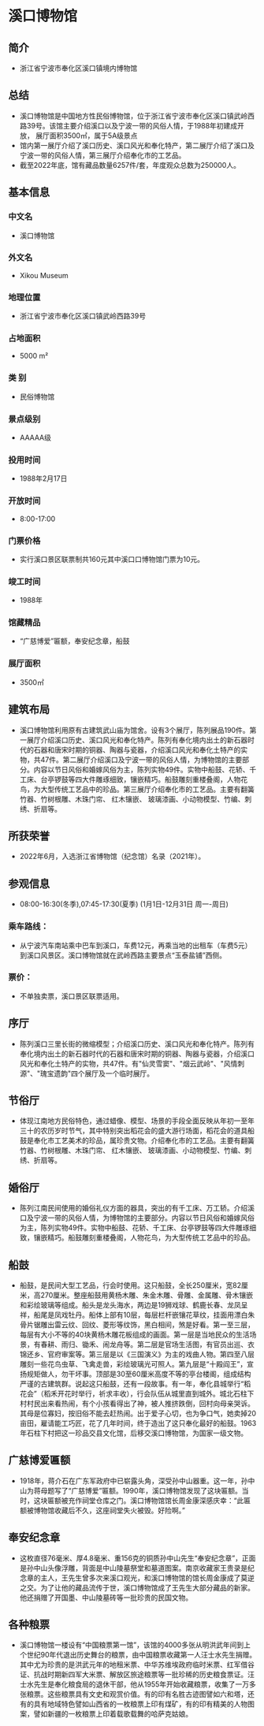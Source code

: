 # 溪口博物馆
## 简介
- 浙江省宁波市奉化区溪口镇境内博物馆
## 总结
- 溪口博物馆是中国地方性民俗博物馆，位于浙江省宁波市奉化区溪口镇武岭西路39号。该馆主要介绍溪口以及宁波一带的风俗人情，于1988年初建成开放， 展厅面积3500㎡，属于5A级景点
- 馆内第一展厅介绍了溪口历史、溪口风光和奉化特产，第二展厅介绍了溪口及宁波一带的风俗人情，第三展厅介绍奉化市的工艺品。
- 截至2022年底，馆有藏品数量6257件/套，年度观众总数为250000人。
## 基本信息
### 中文名
- 溪口博物馆
### 外文名
- Xikou Museum
### 地理位置
- 浙江省宁波市奉化区溪口镇武岭西路39号
### 占地面积
- 5000 m²
### 类    别
- 民俗博物馆
### 景点级别
- AAAAA级
### 投用时间
- 1988年2月17日
### 开放时间
- 8:00-17:00
### 门票价格
- 实行溪口景区联票制共160元其中溪口口博物馆门票为10元。
### 竣工时间
- 1988年
### 馆藏精品
- “广慈博爱”匾额，奉安纪念章，船鼓
### 展厅面积
- 3500㎡
## 建筑布局
- 溪口博物馆利用原有古建筑武山庙为馆舍。设有3个展厅，陈列展品190件。第一展厅介绍溪口历史、溪口风光和奉化特产。陈列有奉化境内出土的新石器时代的石器和唐宋时期的铜器、陶器与瓷器，介绍溪口风光和奉化土特产的实物，共47件。第二展厅介绍溪口及宁波一带的风俗人情，为博物馆的主要部分。内容以节日风俗和婚嫁风俗为主，陈列实物49件。实物中船鼓、花轿、千工床、台亭锣鼓等四大件雕琢细致，镶嵌精巧。船鼓雕刻重楼叠阁，人物花鸟，为大型传统工艺品中的珍品。第三展厅介绍奉化市的工艺品。主要有翻簧竹器、竹树根雕、木珠门帘、 红木镶嵌、 玻璃漆画、小动物模型、竹编、刺绣、折扇等。
## 所获荣誉
- 2022年6月，入选浙江省博物馆（纪念馆）名录（2021年）。
## 参观信息
- 08:00-16:30(冬季),07:45-17:30(夏季) (1月1日-12月31日 周一-周日)
### 乘车路线：
- 从宁波汽车南站乘中巴车到溪口，车费12元，再乘当地的出租车（车费5元）到溪口风景区。溪口博物馆就在武岭西路主要景点“玉泰盐铺”西侧。
### 票价：
- 不单独卖票，溪口景区联票适用。
## 序厅
- 陈列溪口三里长街的微缩模型；介绍溪口历史、溪口风光和奉化特产。陈列有奉化境内出土的新石器时代的石器和唐宋时期的铜器、陶器与瓷器，介绍溪口风光和奉化土特产的实物，共47件。有"仙灵雪窦"、"烟云武岭"、"风情刺源"、"瑰宝遗韵"四个展厅及一个临时展厅。
## 节俗厅
- 体现江南地方民俗特色，通过蜡像、模型、场景的手段全面反映从年初一至年三十的农历岁时节气，其中特别突出稻花会的盛大游行场面，稻花会的道具船鼓是奉化市工艺美术的珍品，属珍贵文物。介绍奉化市的工艺品。主要有翻簧竹器、竹树根雕、木珠门帘、 红木镶嵌、 玻璃漆画、小动物模型、竹编、刺绣、折扇等。
## 婚俗厅
- 陈列江南民间使用的婚俗礼仪方面的器具，突出的有千工床、万工轿。介绍溪口及宁波一带的风俗人情，为博物馆的主要部分。内容以节日风俗和婚嫁风俗为主，陈列实物49件。实物中船鼓、花轿、千工床、台亭锣鼓等四大件雕琢细致，镶嵌精巧。船鼓雕刻重楼叠阁，人物花鸟，为大型传统工艺品中的珍品。
## 船鼓
- 船鼓，是民间大型工艺品，行会时使用。这只船鼓，全长250厘米，宽82厘米，高270厘米。整座船鼓用黄杨木雕、朱金木雕、骨雕、金属雕、骨木镶嵌和彩绘玻璃等组成。船头是龙头海水，两边是19狮戏球、鹤鹿长春、龙凤呈祥，船尾是凤戏牡丹。船体上部有10层，每层栏杆嵌镶花草纹，挂面用漂白朱骨片锯雕出雷云纹、回纹、菱形等纹饰，黑白相间，煞是好看。第一至三层，每层有大小不等的40块黄杨木雕花板组成的画面。第一层是当地民众的生活场景，有春耕、雨归、锄禾、闹龙舟等。第二层是官场生活图，有官员出巡、衣锦还乡、官府审案等。第三层是以《三国演义》为主的戏曲人物。第四至八层雕刻一些花鸟虫草、飞禽走兽，彩绘玻璃光可照人。第九层是“十殿阎王”，宣扬规矩做人，勿干坏事。顶部是30至60厘米高度不等的亭台楼阁，组成结构严谨的古建筑群。说起这只船鼓，还有一段故事。有一年，奉化县城举行“稻花会”（稻禾开花时举行，祈求丰收），行会队伍从城里直到城外。城北石柱下村村民出来看热闹，有个小孩看得出了神，被人推挤跌倒，回村向母亲哭诉。其母是位寡妇，按旧俗不能去赶热闹。出于爱子心切，也为争口气，她卖掉20亩田，雇请能工巧匠，花了几年时间，终于造出了这只奉化最好的船鼓。1963年石柱下村把这一珍品交县文化馆，后移交溪口博物馆，为国家一级文物。
## 广慈博爱匾额
- 1918年，蒋介石在广东军政府中已崭露头角，深受孙中山器重。这一年，孙中山为蒋母题写了“广慈博爱”匾额。1990年，溪口博物馆发现了这块匾额。当时，这块匾额被充作祠堂仓库之门。溪口博物馆馆长周金康深感庆幸：“此匾额被博物馆收藏后不久，这座祠堂失火被毁。好险啊。”
## 奉安纪念章
- 这枚直径76毫米、厚4.8毫米、重156克的铜质孙中山先生“奉安纪念章”，正面是孙中山头像浮雕，背面是中山陵墓祭堂和墓道图案。南京收藏家王贵录是纪念章的主人，王先生曾多次来溪口观光，和溪口博物馆的馆长周金康成了莫逆之交。为了让他的藏品流传于世，溪口博物馆成了王先生大部分藏品的新家。他还捐赠了开国墨、中山陵墓砖等一批珍贵的民国文物。
## 各种粮票
- 溪口博物馆一楼设有“中国粮票第一馆”，该馆的4000多张从明洪武年间到上个世纪90年代退出历史舞台的粮票，由中国粮票收藏第一人汪士水先生捐赠。其中尤为珍贵的是洪武元年的地租米票、中华苏维埃政府临时米票、红军借谷证、抗战时期新四军大米票、解放区旅途粮票等一批珍稀的历史粮食票证。汪士水先生是奉化粮食局的退休干部，他从1955年开始收藏粮票，收集了一万多张粮票。这些粮票具有文史和观赏价值。有的印有名胜古迹图譬如六和塔，还有的具有地域特色譬如山西省的一枚粮票上印有煤矿，有的印有精美的人物图案，譬如新疆的一枚粮票上印着载歌载舞的哈萨克姑娘。